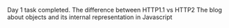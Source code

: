 Day 1 task completed. 
The difference between HTTP1.1 vs HTTP2
The blog about objects and its internal representation in Javascript
